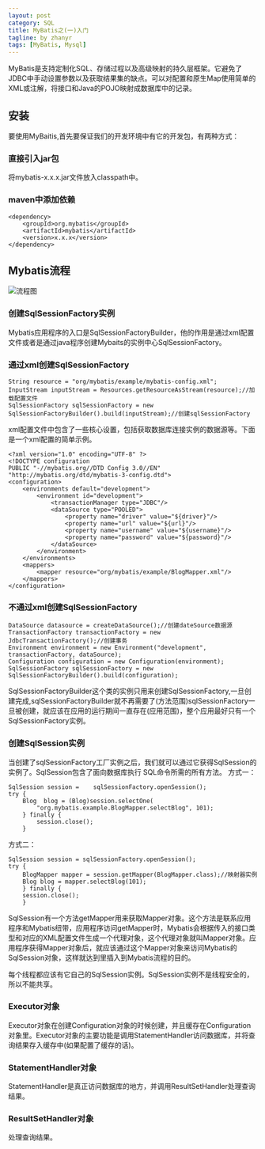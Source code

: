 ```yaml
---
layout: post
category: SQL
title: MyBatis之(一)入门
tagline: by zhanyr
tags: [MyBatis, Mysql]
---
```


MyBatis是支持定制化SQL、存储过程以及高级映射的持久层框架。它避免了JDBC中手动设置参数以及获取结果集的缺点。可以对配置和原生Map使用简单的XML或注解，将接口和Java的POJO映射成数据库中的记录。

<!--more-->

## 安装

要使用MyBaitis,首先要保证我们的开发环境中有它的开发包，有两种方式：

### 直接引入jar包

将mybatis-x.x.x.jar文件放入classpath中。

### maven中添加依赖
	
	<dependency>
		<groupId>org.mybatis</groupId>
		<artifactId>mybatis</artifactId>
		<version>x.x.x</version>
	</dependency>	
	
## Mybatis流程
![流程图](http://img.my.csdn.net/uploads/201306/09/1370783456_4126.JPG)

### 创建SqlSessionFactory实例

Mybatis应用程序的入口是SqlSessionFactoryBuilder，他的作用是通过xml配置文件或者是通过java程序创建Mybaits的实例中心SqlSessionFactory。

### 通过xml创建SqlSessionFactory

	String resource = "org/mybatis/example/mybatis-config.xml";
	InputStream inputStream = Resources.getResourceAsStream(resource);//加载配置文件
	SqlSessionFactory sqlSessionFactory = new SqlSessionFactoryBuilder().build(inputStream);//创建sqlSessionFactory
	
xml配置文件中包含了一些核心设置，包括获取数据库连接实例的数据源等。下面是一个xml配置的简单示例。

	<?xml version="1.0" encoding="UTF-8" ?>
	<!DOCTYPE configuration
	PUBLIC "-//mybatis.org//DTD Config 3.0//EN"
    "http://mybatis.org/dtd/mybatis-3-config.dtd">
	<configuration>
		<environments default="development">
			<environment id="development">
      			<transactionManager type="JDBC"/>
      			<dataSource type="POOLED">
        			<property name="driver" value="${driver}"/>
        			<property name="url" value="${url}"/>
        			<property name="username" value="${username}"/>
        			<property name="password" value="${password}"/>
      			</dataSource>
    		</environment>
		</environments>
        <mappers>
    		<mapper resource="org/mybatis/example/BlogMapper.xml"/>
    	</mappers>
	</configuration>
	
### 不通过xml创建SqlSessionFactory
	
	DataSource datasource = createDataSource();//创建dateSource数据源
	TransactionFactory transactionFactory = new JdbcTransactionFactory();//创建事务
	Environment environment = new Environment("development", transactionFactory, dataSource);
	Configuration configuration = new Configuration(environment);
	SqlSessionFactory sqlSessionFactory = new SqlSessionFactoryBuilder().build(configuration);

SqlSessionFactoryBuilder这个类的实例只用来创建SqlSessionFactory,一旦创建完成,sqlSessionFactoryBuilder就不再需要了(方法范围)sqlSessionFactory一旦被创建，就应该在应用的运行期间一直存在(应用范围)，整个应用最好只有一个SqlSessionFactory实例。

### 创建SqlSession实例

当创建了sqlSessionFactory工厂实例之后，我们就可以通过它获得SqlSession的实例了。SqlSession包含了面向数据库执行 SQL命令所需的所有方法。
方式一：

	SqlSession session = 	sqlSessionFactory.openSession();
	try {
		Blog  blog = (Blog)session.selectOne(
			"org.mybatis.example.BlogMapper.selectBlog", 101);
		} finally {
    		session.close();
    	}
    	
方式二：

	SqlSession session = sqlSessionFactory.openSession();
	try {
		BlogMapper mapper = session.getMapper(BlogMapper.class);//映射器实例
		Blog blog = mapper.selectBlog(101);
		} finally {
		session.close();
		}
		
SqlSession有一个方法getMapper用来获取Mapper对象。这个方法是联系应用程序和Mybatis纽带，应用程序访问getMapper时，Mybatis会根据传入的接口类型和对应的XML配置文件生成一个代理对象，这个代理对象就叫Mapper对象。应用程序获得Mapper对象后，就应该通过这个Mapper对象来访问Mybatis的SqlSession对象，这样就达到里插入到Mybatis流程的目的。

每个线程都应该有它自己的SqlSession实例。SqlSession实例不是线程安全的，所以不能共享。

### Executor对象

Executor对象在创建Configuration对象的时候创建，并且缓存在Configuration对象里。Executor对象的主要功能是调用StatementHandler访问数据库，并将查询结果存入缓存中(如果配置了缓存的话)。

### StatementHandler对象

StatementHandler是真正访问数据库的地方，并调用ResultSetHandler处理查询结果。

### ResultSetHandler对象

处理查询结果。
	

